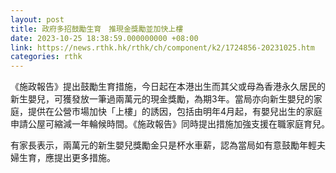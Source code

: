 ```yaml
---
layout: post
title: 政府多招鼓勵生育　推現金獎勵並加快上樓
date: 2023-10-25 18:38:59.000000000 +08:00
link: https://news.rthk.hk/rthk/ch/component/k2/1724856-20231025.htm
categories: rthk
---
```


《施政報告》提出鼓勵生育措施，今日起在本港出生而其父或母為香港永久居民的新生嬰兒，可獲發放一筆過兩萬元的現金獎勵，為期3年。當局亦向新生嬰兒的家庭，提供在公營市場加快「上樓」的誘因，包括由明年4月起，有嬰兒出生的家庭申請公屋可縮減一年輪候時間。《施政報告》同時提出措施加強支援在職家庭育兒。　

有家長表示，兩萬元的新生嬰兒獎勵金只是杯水車薪，認為當局如有意鼓勵年輕夫婦生育，應提出更多措施。　　

